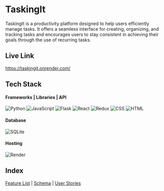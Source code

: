 # TaskingIt

TaskingIt is a productivity platform designed to help users efficiently manage tasks. It offers a seamless interface for creating, organizing, and tracking tasks and encourages users to stay consistent in achieving their goals through the use of recurring tasks. 

## Live Link

https://taskingit.onrender.com/

## Tech Stack

#### Frameworks | Libraries | API

![Python](https://img.shields.io/badge/Python-3776AB?style=for-the-badge&logo=python&logoColor=white)
![JavaScript](https://img.shields.io/badge/JavaScript-F7DF1E?style=for-the-badge&logo=javascript&logoColor=black)
![Flask](https://img.shields.io/badge/Flask-black?style=for-the-badge&logo=flask)
![React](https://img.shields.io/badge/React-20232A?style=for-the-badge&logo=react&logoColor=61DAFB)
![Redux](https://img.shields.io/badge/Redux-764ABC?style=for-the-badge&logo=redux&logoColor=white)
![CSS](https://img.shields.io/badge/CSS-1572B6?style=for-the-badge&logo=css3&logoColor=white)
![HTML](https://img.shields.io/badge/HTML-E34F26?style=for-the-badge&logo=html5&logoColor=white)

#### Database

![SQLite](https://img.shields.io/badge/SQLite-003B57?style=for-the-badge&logo=sqlite&logoColor=white)

#### Hosting

![Render](https://img.shields.io/badge/Render-46E3B7?style=for-the-badge&logo=render&logoColor=white)

## Index

[Feature List](https://github.com/nbmagallanes/TaskingIt/wiki/MVP's-Feature-List) |
[Schema](https://github.com/nbmagallanes/TaskingIt/wiki/TaskingIt-Schema) |
[User Stories](https://github.com/nbmagallanes/TaskingIt/wiki/TaskingIt-Schema)
